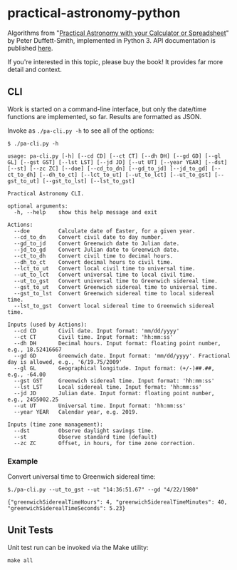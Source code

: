 # practical-astronomy-python

Algorithms from "[Practical Astronomy with your Calculator or Spreadsheet](https://www.amazon.com/Practical-Astronomy-your-Calculator-Spreadsheet/dp/1108436072)" by Peter Duffett-Smith, implemented in Python 3.  API documentation is published [here](https://jfcarr-astronomy.github.io/practical-astronomy-python/).

If you're interested in this topic, please buy the book!  It provides far more detail and context.

## CLI

Work is started on a command-line interface, but only the date/time functions are implemented, so far.  Results are formatted as JSON.

Invoke as `./pa-cli.py -h` to see all of the options:

```
$ ./pa-cli.py -h

usage: pa-cli.py [-h] [--cd CD] [--ct CT] [--dh DH] [--gd GD] [--gl GL] [--gst GST] [--lst LST] [--jd JD] [--ut UT] [--year YEAR] [--dst] [--st] [--zc ZC] [--doe] [--cd_to_dn] [--gd_to_jd] [--jd_to_gd] [--ct_to_dh] [--dh_to_ct] [--lct_to_ut] [--ut_to_lct] [--ut_to_gst] [--gst_to_ut] [--gst_to_lst] [--lst_to_gst]

Practical Astronomy CLI.

optional arguments:
  -h, --help    show this help message and exit

Actions:
  --doe         Calculate date of Easter, for a given year.
  --cd_to_dn    Convert civil date to day number.
  --gd_to_jd    Convert Greenwich date to Julian date.
  --jd_to_gd    Convert Julian date to Greenwich date.
  --ct_to_dh    Convert civil time to decimal hours.
  --dh_to_ct    Convert decimal hours to civil time.
  --lct_to_ut   Convert local civil time to universal time.
  --ut_to_lct   Convert universal time to local civil time.
  --ut_to_gst   Convert universal time to Greenwich sidereal time.
  --gst_to_ut   Convert Greenwich sidereal time to universal time.
  --gst_to_lst  Convert Greenwich sidereal time to local sidereal time.
  --lst_to_gst  Convert local sidereal time to Greenwich sidereal time.

Inputs (used by Actions):
  --cd CD       Civil date. Input format: 'mm/dd/yyyy'
  --ct CT       Civil time. Input format: 'hh:mm:ss'
  --dh DH       Decimal hours. Input format: floating point number, e.g., 18.52416667
  --gd GD       Greenwich date. Input format: 'mm/dd/yyyy'. Fractional day is allowed, e.g., '6/19.75/2009'
  --gl GL       Geographical longitude. Input format: (+/-)##.##, e.g., -64.00
  --gst GST     Greenwich sidereal time. Input format: 'hh:mm:ss'
  --lst LST     Local sidereal time. Input format: 'hh:mm:ss'
  --jd JD       Julian date. Input format: floating point number, e.g., 2455002.25
  --ut UT       Universal time. Input format: 'hh:mm:ss'
  --year YEAR   Calendar year, e.g. 2019.

Inputs (time zone management):
  --dst         Observe daylight savings time.
  --st          Observe standard time (default)
  --zc ZC       Offset, in hours, for time zone correction.

```

### Example

Convert universal time to Greenwich sidereal time:

```
$./pa-cli.py --ut_to_gst --ut "14:36:51.67" --gd "4/22/1980"

{"greenwichSiderealTimeHours": 4, "greenwichSiderealTimeMinutes": 40, "greenwichSiderealTimeSeconds": 5.23}
```

## Unit Tests

Unit test run can be invoked via the Make utility:

```
make all
```
